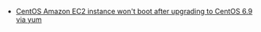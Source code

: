 
- [CentOS Amazon EC2 instance won&#39;t boot after upgrading to CentOS 6.9 via yum](/2018/01/415767/)
